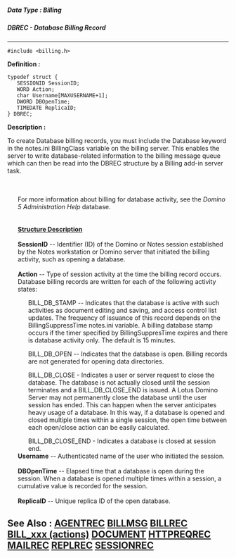 ##### Data Type : Billing
##### DBREC - Database Billing Record
---
```
#include <billing.h>
```

**Definition :**
```
typedef struct {
   SESSIONID SessionID;          
   WORD Action;                  
   char Username[MAXUSERNAME+1]; 
   DWORD DBOpenTime;             
   TIMEDATE ReplicaID;           
} DBREC;
```

**Description :**

To create Database billing records, you must include the Database keyword in the notes.ini BillingClass variable on the billing server. This enables the server to write database-related information to the billing message queue which can then be read into the DBREC structure by a Billing add-in server task.
<ul><br>
<br>
For more information about billing for database activity, see the <i>Domino 5 Administration Help</i> database<i>.</i><br>
<br>
<br>
<b><u>Structure Description</u></b><br>
<br>
<b>SessionID</b> -- Identifier (ID) of the Domino or Notes session established  by the Notes workstation or Domino server that initiated the billing activity, such as opening a database.<br>
<br>
<b>Action</b> --  Type of session activity at the time the billing record occurs.  Database billing records are written for each of the following activity states:
<ul>
<ul></ul>
BILL_DB_STAMP -- Indicates that the database is active with such activities as document editing and saving, and access control list updates.  The frequency of issuance of this record depends on the BillingSuppressTime notes.ini variable.  A billing database stamp occurs if the timer specified by BillingSuppresTime expires and there is database activity only. The default is 15 minutes. 
<ul></ul>
BILL_DB_OPEN -- Indicates that the database is open.  Billing records are not generated for opening data directories.
<ul></ul>
BILL_DB_CLOSE - Indicates a user or server request to close the database.  The database is not actually closed until the session terminates and a  BILL_DB_CLOSE_END is issued.  A Lotus Domino Server may not permanently close the database until the user session has ended. This can happen when the server anticipates heavy usage of a database.  In this way, if a database is opened and closed multiple times within a single session, the open time between each open/close action can be easily calculated.
<ul></ul>
BILL_DB_CLOSE_END - Indicates a database is closed at session end.<br>
</ul>
<b>Username</b> -- Authenticated name of the user who initiated the session.<br>
<br>
<b>DBOpenTime</b> -- Elapsed time that a database is open during the session. When a database is opened multiple times within a session, a cumulative value is recorded for the session.<br>
<br>
<b>ReplicaID</b> -- Unique replica ID of the open database.</ul>



**See Also :**
[AGENTREC](/domino-c-api-docs/reference/Data/AGENTREC)
[BILLMSG](/domino-c-api-docs/reference/Data/BILLMSG)
[BILLREC](/domino-c-api-docs/reference/Data/BILLREC)
[BILL_xxx (actions)](/domino-c-api-docs/reference/Symb/BILL_xxx (actions))
[DOCUMENT](/domino-c-api-docs/reference/Data/DOCUMENT)
[HTTPREQREC](/domino-c-api-docs/reference/Data/HTTPREQREC)
[MAILREC](/domino-c-api-docs/reference/Data/MAILREC)
[REPLREC](/domino-c-api-docs/reference/Data/REPLREC)
[SESSIONREC](/domino-c-api-docs/reference/Data/SESSIONREC)
---
